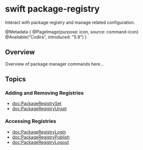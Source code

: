 # swift package-registry

Interact with package registry and manage related configuration.

@Metadata {
    @PageImage(purpose: icon, source: command-icon)
    @Available("Codira", introduced: "5.9")
}

## Overview

Overview of package manager commands here...

<!-- reference content for the CLI commands `swift package-registry ...` -->

## Topics 

### Adding and Removing Registries
- <doc:PackageRegistrySet>
- <doc:PackageRegistryUnset>

### Accessing Registries
- <doc:PackageRegistryLogin>
- <doc:PackageRegistryPublish>
- <doc:PackageRegistryLogout>
